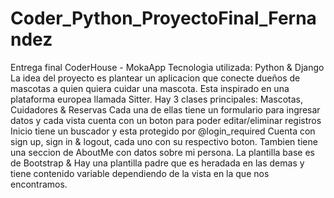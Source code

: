 # Coder_Python_ProyectoFinal_Fernandez
Entrega final CoderHouse - MokaApp
Tecnologia utilizada: Python & Django 
La idea del proyecto es plantear un aplicacion que conecte dueños de mascotas a quien quiera cuidar una mascota. Esta inspirado en una plataforma europea llamada Sitter. 
Hay 3 clases principales: Mascotas, Cuidadores & Reservas
Cada una de ellas tiene un formulario para ingresar datos y cada vista cuenta con un boton para poder editar/eliminar registros 
Inicio tiene un buscador y esta protegido por @login_required 
Cuenta con sign up, sign in & logout, cada uno con su respectivo boton. 
Tambien tiene una seccion de AboutMe con datos sobre mi persona. 
La plantilla base es de Bootstrap & Hay una plantilla padre que es heradada en las demas y tiene contenido variable dependiendo de la vista en la que nos encontramos. 